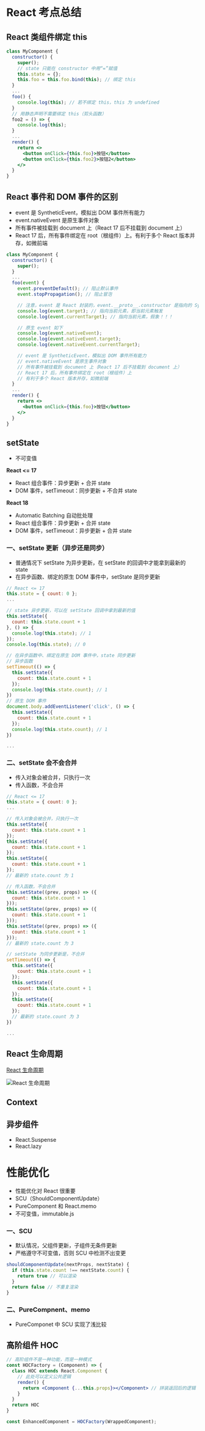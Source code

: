 # React 考点总结
## React 类组件绑定 this
```jsx
class MyComponent {
  constructor() {
    super();
    // state 只能在 constructor 中用“=”赋值
    this.state = {};
    this.foo = this.foo.bind(this); // 绑定 this
  }
  ...
  foo() {
    console.log(this); // 若不绑定 this，this 为 undefined
  }
  // 用静态声明不需要绑定 this（剪头函数）
  foo2 = () => {
    console.log(this);
  }
  ...
  render() {
    return <>
      <button onClick={this.foo}>按钮</button>
      <button onClick={this.foo2}>按钮2</button>
    </>
  }
}
```
## React 事件和 DOM 事件的区别
* event 是 SyntheticEvent，模拟出 DOM 事件所有能力
* event.nativeEvent 是原生事件对象
* 所有事件被挂载到 document 上（React 17 后不挂载到 document 上）
* React 17 后，所有事件绑定在 root（根组件）上。有利于多个 React 版本并存，如微前端
```jsx
class MyComponent {
  constructor() {
    super();
  }
  ...
  foo(event) {
    event.preventDefault(); // 阻止默认事件
    event.stopPropagation(); // 阻止冒泡

    // 注意，event 是 React 封装的，event.__proto__.constructor 是指向的 SyntheticEvent 组合事件
    console.log(event.target); // 指向当前元素，即当前元素触发
    console.log(event.currentTarget); // 指向当前元素，假象！！！

    // 原生 event 如下
    console.log(event.nativeEvent);
    console.log(event.nativeEvent.target);
    console.log(event.nativeEvent.currentTarget);

    // event 是 SyntheticEvent，模拟出 DOM 事件所有能力
    // event.nativeEvent 是原生事件对象
    // 所有事件被挂载到 document 上（React 17 后不挂载到 document 上）
    // React 17 后，所有事件绑定在 root（根组件）上
    // 有利于多个 React 版本并存，如微前端
  }
  ...
  render() {
    return <>
      <button onClick={this.foo}>按钮</button>
    </>
  }
}
```
## setState
* 不可变值

**React <= 17**
* React 组合事件：异步更新 + 合并 state
* DOM 事件，setTimeout：同步更新 + 不合并 state

**React 18**
* Automatic Batching 自动批处理
* React 组合事件：异步更新 + 合并 state
* DOM 事件，setTimeout：异步更新 + 合并 state
### 一、setState 更新（异步还是同步）
* 普通情况下 setState 为异步更新，在 setState 的回调中才能拿到最新的 state
* 在异步函数、绑定的原生 DOM 事件中，setState 是同步更新
```jsx
// React <= 17
this.state = { count: 0 };
...

// state 异步更新，可以在 setState 回调中拿到最新的值
this.setState({
  count: this.state.count + 1
}, () => {
  console.log(this.state); // 1
});
console.log(this.state); // 0

// 在异步函数中、绑定在原生 DOM 事件中，state 同步更新
// 异步函数
setTimeout(() => {
  this.setState({
    count: this.state.count + 1
  });
  console.log(this.state.count); // 1
})
// 原生 DOM 事件
document.body.addEventListener('click', () => {
  this.setState({
    count: this.state.count + 1
  });
  console.log(this.state.count); // 1
})

...
```
### 二、setState 会不会合并
* 传入对象会被合并，只执行一次
* 传入函数，不会合并
```jsx
// React <= 17
this.state = { count: 0 };
...

// 传入对象会被合并，只执行一次
this.setState({
  count: this.state.count + 1
});
this.setState({
  count: this.state.count + 1
});
this.setState({
  count: this.state.count + 1
});
// 最新的 state.count 为 1

// 传入函数，不会合并
this.setState((prev, props) => ({
  count: this.state.count + 1
}));
this.setState((prev, props) => ({
  count: this.state.count + 1
}));
this.setState((prev, props) => ({
  count: this.state.count + 1
}));
// 最新的 state.count 为 3

// setState 为同步更新是，不合并
setTimeout(() => {
  this.setState({
    count: this.state.count + 1
  });
  this.setState({
    count: this.state.count + 1
  });
  this.setState({
    count: this.state.count + 1
  });
  // 最新的 state.count 为 3
})

...
```

## React 生命周期
[React 生命周期](https://projects.wojtekmaj.pl/react-lifecycle-methods-diagram)

![React 生命周期](./assets/React%E7%94%9F%E5%91%BD%E5%91%A8%E6%9C%9F.png)

## Context

## 异步组件
* React.Suspense
* React.lazy

# 性能优化
* 性能优化对 React 很重要
* SCU（ShouldComponentUpdate）
* PureComponent 和 React.memo
* 不可变值，immutable.js
### 一、SCU
* 默认情况，父组件更新，子组件无条件更新
* 严格遵守不可变值，否则 SCU 中检测不出变更
```jsx
shouldComponentUpdate(nextProps, nextState) {
  if (this.state.count !== nextState.count) {
    return true // 可以渲染
  }
  return false // 不重复渲染
}
```
### 二、PureCompnent、memo
* PureComponet 中 SCU 实现了浅比较

## 高阶组件 HOC
```jsx
// 高阶组件不是一种功能，而是一种模式
const HOCFactory = (Component) => {
  class HOC extends React.Component {
    // 此处可以定义公共逻辑
    render() {
      return <Component {...this.props}></Component> // 拼装返回后的逻辑
    }
  }
  return HOC
}

const EnhancedComponent = HOCFactory(WrappedComponent);
```